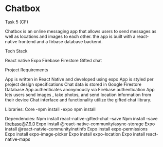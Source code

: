 # Chatbox

Task 5 (CF)

Chatbox is an online messaging app that allows users to send messages as well as locations and images to each other. the app is built with a react-native frontend and a firbase database backend.

Tech Stack

React native Expo Firebase Firestore Gifted chat

Project Requirements

App is written in React Native and developed using expo App is styled per project design specifications Chat data is stored in Google Firestore Database App authenticates anonymously via Firebase authentication App lets users send images , take photos, and send location information from their device Chat interface and functionality utilize the gifted chat library.

Libraries: Core -npm install -expo npm install

Dependencies: Npm install react-native-gifted-chat –save Npm install –save firebase@7.9.0 Expo install @react-native-community/async-storage Expo install @react-natvie-community/netinfo Expo install expo-permissions Expo install expo-image-picker Expo install expo-location Expo install react-native-maps
